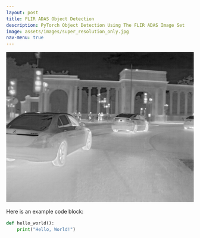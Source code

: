 ```yaml
---
layout: post
title: FLIR ADAS Object Detection
description: PyTorch Object Detection Using The FLIR ADAS Image Set
image: assets/images/super_resolution_only.jpg
nav-menu: true
---
```



![Super Resolution Example](assets/images/super_resolution_only.jpg)


Here is an example code block:

```python
def hello_world():
    print("Hello, World!")
```
